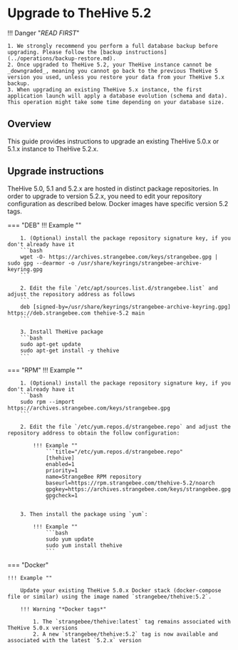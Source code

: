 # Upgrade to TheHive 5.2


!!! Danger "*READ FIRST*"
    
    
    1. We strongly recommend you perform a full database backup before upgrading. Please follow the [backup instructions](../operations/backup-restore.md).
    2. Once upgraded to TheHive 5.2, your TheHive instance cannot be _downgraded_, meaning you cannot go back to the previous TheHive 5 version you used, unless you restore your data from your TheHive 5.x backup.
    3. When upgrading an existing TheHive 5.x instance, the first application launch will apply a database evolution (schema and data). This operation might take some time depending on your database size.


## Overview

This guide provides instructions to upgrade an existing TheHive 5.0.x or 5.1.x instance to TheHive 5.2.x.


## Upgrade instructions

TheHive 5.0, 5.1 and 5.2.x are hosted in distinct package repositories. In order to upgrade to version 5.2.x, you need to edit your repository configuration as described below. Docker images have specific version 5.2 tags.


=== "DEB"
    !!! Example ""

        1. (Optional) install the package repository signature key, if you don't already have it
        ```bash
        wget -O- https://archives.strangebee.com/keys/strangebee.gpg | sudo gpg --dearmor -o /usr/share/keyrings/strangebee-archive-keyring.gpg
        ```

        2. Edit the file `/etc/apt/sources.list.d/strangebee.list` and adjust the repository address as follows
        ```
        deb [signed-by=/usr/share/keyrings/strangebee-archive-keyring.gpg] https://deb.strangebee.com thehive-5.2 main
        ```

        3. Install TheHive package
        ```bash
        sudo apt-get update
        sudo apt-get install -y thehive
        ```

=== "RPM"
    !!! Example ""

        1. (Optional) install the package repository signature key, if you don't already have it
        ```bash
        sudo rpm --import https://archives.strangebee.com/keys/strangebee.gpg 
        ```

        2. Edit the file `/etc/yum.repos.d/strangebee.repo` and adjust the repository address to obtain the follow configuration:

            !!! Example ""
                ```title="/etc/yum.repos.d/strangebee.repo"
                [thehive]
                enabled=1
                priority=1
                name=StrangeBee RPM repository
                baseurl=https://rpm.strangebee.com/thehive-5.2/noarch
                gpgkey=https://archives.strangebee.com/keys/strangebee.gpg
                gpgcheck=1
                ```

        3. Then install the package using `yum`:

            !!! Example ""
                ```bash
                sudo yum update
                sudo yum install thehive
                ```

=== "Docker"

    !!! Example ""

        Update your existing TheHive 5.0.x Docker stack (docker-compose file or similar) using the image named `strangebee/thehive:5.2`.

        !!! Warning "*Docker tags*"
        
            1. The `strangebee/thehive:latest` tag remains associated with TheHive 5.0.x versions
            2. A new `strangebee/thehive:5.2` tag is now available and associated with the latest `5.2.x` version